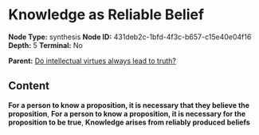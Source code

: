 # Knowledge as Reliable Belief

**Node Type:** synthesis
**Node ID:** 431deb2c-1bfd-4f3c-b657-c15e40e04f16
**Depth:** 5
**Terminal:** No

**Parent:** [Do intellectual virtues always lead to truth?](do-intellectual-virtues-always-lead-to-truth-antithesis-e89f272b-6bd8-4848-bbb0-08f9fc1a3133.md)

## Content

**For a person to know a proposition, it is necessary that they believe the proposition**, **For a person to know a proposition, it is necessary for the proposition to be true**, **Knowledge arises from reliably produced beliefs**
